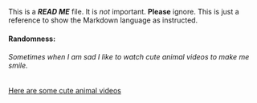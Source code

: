 This is a **_READ ME_** file. It is _not_ important. **Please** ignore.
This is just a reference to show the Markdown language as instructed.


#### Randomness: 
###### Sometimes when I am sad I like to watch cute animal videos to make me smile.

[Here are some cute animal videos](https://www.youtube.com/watch?v=C9OMAX91oyw&t=1s)
